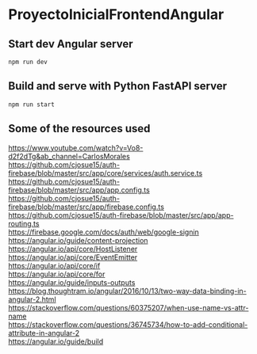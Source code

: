 # ProyectoInicialFrontendAngular

## Start dev Angular server
```console
npm run dev
```

## Build and serve with Python FastAPI server
```console
npm run start
```


## Some of the resources used

https://www.youtube.com/watch?v=Vo8-d2f2dTg&ab_channel=CarlosMorales  
https://github.com/cjosue15/auth-firebase/blob/master/src/app/core/services/auth.service.ts  
https://github.com/cjosue15/auth-firebase/blob/master/src/app/app.config.ts  
https://github.com/cjosue15/auth-firebase/blob/master/src/app/firebase.config.ts  
https://github.com/cjosue15/auth-firebase/blob/master/src/app/app-routing.ts  
https://firebase.google.com/docs/auth/web/google-signin  
https://angular.io/guide/content-projection  
https://angular.io/api/core/HostListener  
https://angular.io/api/core/EventEmitter  
https://angular.io/api/core/if  
https://angular.io/api/core/for  
https://angular.io/guide/inputs-outputs  
https://blog.thoughtram.io/angular/2016/10/13/two-way-data-binding-in-angular-2.html  
https://stackoverflow.com/questions/60375207/when-use-name-vs-attr-name  
https://stackoverflow.com/questions/36745734/how-to-add-conditional-attribute-in-angular-2  
https://angular.io/guide/build  
